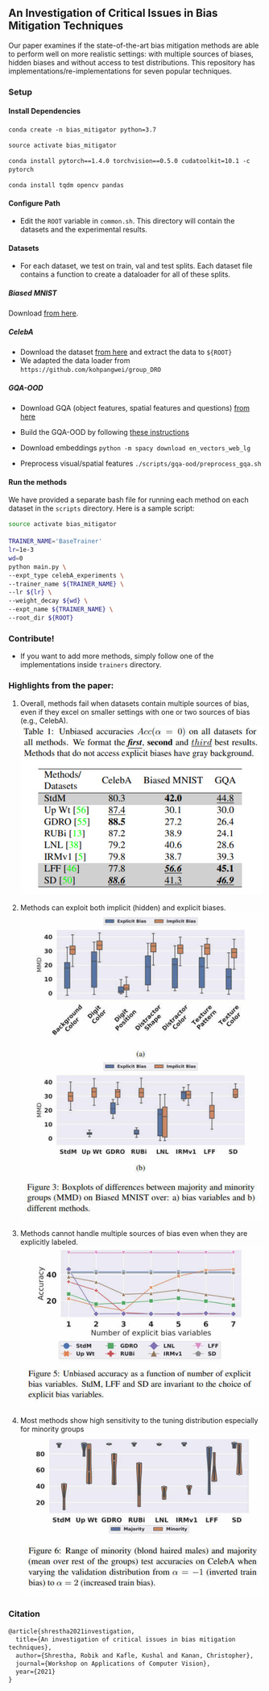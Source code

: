 ##  An Investigation of Critical Issues in Bias Mitigation Techniques

Our paper examines if the state-of-the-art bias mitigation methods are able to perform well on more realistic settings: with multiple sources of biases, hidden biases and without access to test distributions. This repository has implementations/re-implementations for seven popular techniques.

  
### Setup

#### Install Dependencies

`conda create -n bias_mitigator python=3.7`

`source activate bias_mitigator`

`conda install pytorch==1.4.0 torchvision==0.5.0 cudatoolkit=10.1 -c pytorch`

`conda install tqdm opencv pandas`

#### Configure Path

- Edit the `ROOT` variable in `common.sh`. This directory will contain the datasets and the experimental results.

#### Datasets
- For each dataset, we test on train, val and test splits. Each dataset file contains a function to create a dataloader for all of these splits.

##### Biased MNIST
Download [from here](https://drive.google.com/file/d/1RlvskdRjdAj6sqpYeD48sR2uJnxAYmv5/view?usp=sharing).

##### CelebA
- Download the dataset [from here](https://drive.google.com/drive/folders/0B7EVK8r0v71pWEZsZE9oNnFzTm8) and extract the data to `${ROOT}`
- We adapted the data loader from `https://github.com/kohpangwei/group_DRO`

##### GQA-OOD
- Download GQA (object features, spatial features and questions) [from here](https://cs.stanford.edu/people/dorarad/gqa/download.html)
- Build the GQA-OOD by following [these instructions](https://github.com/gqa-ood/GQA-OOD/tree/master/code)

- Download embeddings
`python -m spacy download en_vectors_web_lg`

-  Preprocess visual/spatial features
`./scripts/gqa-ood/preprocess_gqa.sh`

#### Run the methods

We have provided a separate bash file for running each method on each dataset in the `scripts` directory. Here is a sample script: 

```bash
source activate bias_mitigator

TRAINER_NAME='BaseTrainer'
lr=1e-3
wd=0
python main.py \
--expt_type celebA_experiments \
--trainer_name ${TRAINER_NAME} \
--lr ${lr} \
--weight_decay ${wd} \
--expt_name ${TRAINER_NAME} \
--root_dir ${ROOT}
```

### Contribute!

- If you want to add more methods, simply follow one of the implementations inside `trainers` directory.


### Highlights from the paper:

1. Overall, methods fail when datasets contain multiple sources of bias, even if they excel on smaller settings with one or two sources of bias (e.g., CelebA). 
![](images/main_table.jpg)

2. Methods can exploit both implicit (hidden) and explicit biases.
![](images/bias_exploitation.jpg) 
 
3. Methods cannot handle multiple sources of bias even when they are explicitly labeled.
![](images/scalability.jpg)

4. Most methods show high sensitivity to the tuning distribution especially for minority groups
![](images/distribution_variance.jpg)


### Citation
```
@article{shrestha2021investigation,
  title={An investigation of critical issues in bias mitigation techniques},
  author={Shrestha, Robik and Kafle, Kushal and Kanan, Christopher},
  journal={Workshop on Applications of Computer Vision},
  year={2021}
}
```
